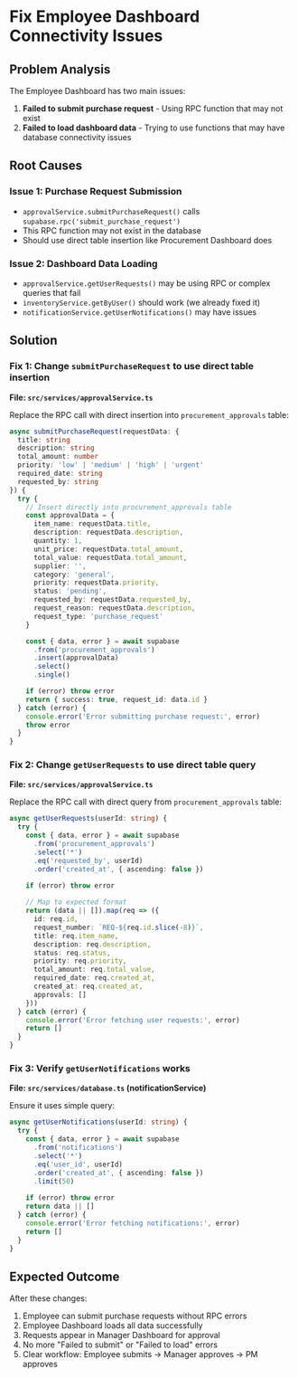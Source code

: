 # Fix Employee Dashboard Connectivity Issues

## Problem Analysis

The Employee Dashboard has two main issues:
1. **Failed to submit purchase request** - Using RPC function that may not exist
2. **Failed to load dashboard data** - Trying to use functions that may have database connectivity issues

## Root Causes

### Issue 1: Purchase Request Submission
- `approvalService.submitPurchaseRequest()` calls `supabase.rpc('submit_purchase_request')` 
- This RPC function may not exist in the database
- Should use direct table insertion like Procurement Dashboard does

### Issue 2: Dashboard Data Loading  
- `approvalService.getUserRequests()` may be using RPC or complex queries that fail
- `inventoryService.getByUser()` should work (we already fixed it)
- `notificationService.getUserNotifications()` may have issues

## Solution

### Fix 1: Change `submitPurchaseRequest` to use direct table insertion

**File: `src/services/approvalService.ts`**

Replace the RPC call with direct insertion into `procurement_approvals` table:

```typescript
async submitPurchaseRequest(requestData: {
  title: string
  description: string
  total_amount: number
  priority: 'low' | 'medium' | 'high' | 'urgent'
  required_date: string
  requested_by: string
}) {
  try {
    // Insert directly into procurement_approvals table
    const approvalData = {
      item_name: requestData.title,
      description: requestData.description,
      quantity: 1,
      unit_price: requestData.total_amount,
      total_value: requestData.total_amount,
      supplier: '',
      category: 'general',
      priority: requestData.priority,
      status: 'pending',
      requested_by: requestData.requested_by,
      request_reason: requestData.description,
      request_type: 'purchase_request'
    }

    const { data, error } = await supabase
      .from('procurement_approvals')
      .insert(approvalData)
      .select()
      .single()

    if (error) throw error
    return { success: true, request_id: data.id }
  } catch (error) {
    console.error('Error submitting purchase request:', error)
    throw error
  }
}
```

### Fix 2: Change `getUserRequests` to use direct table query

**File: `src/services/approvalService.ts`**

Replace the RPC call with direct query from `procurement_approvals` table:

```typescript
async getUserRequests(userId: string) {
  try {
    const { data, error } = await supabase
      .from('procurement_approvals')
      .select('*')
      .eq('requested_by', userId)
      .order('created_at', { ascending: false })

    if (error) throw error
    
    // Map to expected format
    return (data || []).map(req => ({
      id: req.id,
      request_number: `REQ-${req.id.slice(-8)}`,
      title: req.item_name,
      description: req.description,
      status: req.status,
      priority: req.priority,
      total_amount: req.total_value,
      required_date: req.created_at,
      created_at: req.created_at,
      approvals: []
    }))
  } catch (error) {
    console.error('Error fetching user requests:', error)
    return []
  }
}
```

### Fix 3: Verify `getUserNotifications` works

**File: `src/services/database.ts` (notificationService)**

Ensure it uses simple query:
```typescript
async getUserNotifications(userId: string) {
  try {
    const { data, error } = await supabase
      .from('notifications')
      .select('*')
      .eq('user_id', userId)
      .order('created_at', { ascending: false })
      .limit(50)
    
    if (error) throw error
    return data || []
  } catch (error) {
    console.error('Error fetching notifications:', error)
    return []
  }
}
```

## Expected Outcome

After these changes:
1. Employee can submit purchase requests without RPC errors
2. Employee Dashboard loads all data successfully
3. Requests appear in Manager Dashboard for approval
4. No more "Failed to submit" or "Failed to load" errors
5. Clear workflow: Employee submits → Manager approves → PM approves

